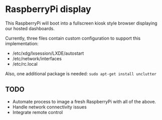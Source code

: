 # RaspberryPi display

This RaspberryPi will boot into a fullscreen kiosk style browser displaying our hosted dashboards.

Currently, three files contain custom configuration to support this implementation:
- /etc/xdg/lxsession/LXDE/autostart 
- /etc/network/interfaces
- /etc/rc.local

Also, one additional package is needed: `sudo apt-get install unclutter`

## TODO
- Automate process to image a fresh RaspberryPi with all of the above.
- Handle network connectivity issues
- Integrate remote control
